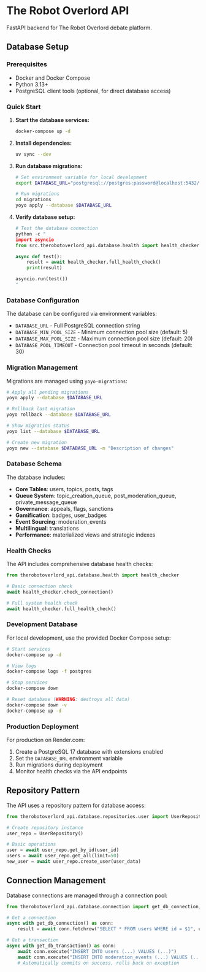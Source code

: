 # The Robot Overlord API

FastAPI backend for The Robot Overlord debate platform.

## Database Setup

### Prerequisites

- Docker and Docker Compose
- Python 3.13+
- PostgreSQL client tools (optional, for direct database access)

### Quick Start

1. **Start the database services:**
   ```bash
   docker-compose up -d
   ```

2. **Install dependencies:**
   ```bash
   uv sync --dev
   ```

3. **Run database migrations:**
   ```bash
   # Set environment variable for local development
   export DATABASE_URL="postgresql://postgres:password@localhost:5432/therobotoverlord"
   
   # Run migrations
   cd migrations
   yoyo apply --database $DATABASE_URL
   ```

4. **Verify database setup:**
   ```python
   # Test the database connection
   python -c "
   import asyncio
   from src.therobotoverlord_api.database.health import health_checker
   
   async def test():
       result = await health_checker.full_health_check()
       print(result)
   
   asyncio.run(test())
   "
   ```

### Database Configuration

The database can be configured via environment variables:

- `DATABASE_URL` - Full PostgreSQL connection string
- `DATABASE_MIN_POOL_SIZE` - Minimum connection pool size (default: 5)
- `DATABASE_MAX_POOL_SIZE` - Maximum connection pool size (default: 20)
- `DATABASE_POOL_TIMEOUT` - Connection pool timeout in seconds (default: 30)

### Migration Management

Migrations are managed using `yoyo-migrations`:

```bash
# Apply all pending migrations
yoyo apply --database $DATABASE_URL

# Rollback last migration
yoyo rollback --database $DATABASE_URL

# Show migration status
yoyo list --database $DATABASE_URL

# Create new migration
yoyo new --database $DATABASE_URL -m "Description of changes"
```

### Database Schema

The database includes:

- **Core Tables**: users, topics, posts, tags
- **Queue System**: topic_creation_queue, post_moderation_queue, private_message_queue
- **Governance**: appeals, flags, sanctions
- **Gamification**: badges, user_badges
- **Event Sourcing**: moderation_events
- **Multilingual**: translations
- **Performance**: materialized views and strategic indexes

### Health Checks

The API includes comprehensive database health checks:

```python
from therobotoverlord_api.database.health import health_checker

# Basic connection check
await health_checker.check_connection()

# Full system health check
await health_checker.full_health_check()
```

### Development Database

For local development, use the provided Docker Compose setup:

```bash
# Start services
docker-compose up -d

# View logs
docker-compose logs -f postgres

# Stop services
docker-compose down

# Reset database (WARNING: destroys all data)
docker-compose down -v
docker-compose up -d
```

### Production Deployment

For production on Render.com:

1. Create a PostgreSQL 17 database with extensions enabled
2. Set the `DATABASE_URL` environment variable
3. Run migrations during deployment
4. Monitor health checks via the API endpoints

## Repository Pattern

The API uses a repository pattern for database access:

```python
from therobotoverlord_api.database.repositories.user import UserRepository

# Create repository instance
user_repo = UserRepository()

# Basic operations
user = await user_repo.get_by_id(user_id)
users = await user_repo.get_all(limit=50)
new_user = await user_repo.create_user(user_data)
```

## Connection Management

Database connections are managed through a connection pool:

```python
from therobotoverlord_api.database.connection import get_db_connection, get_db_transaction

# Get a connection
async with get_db_connection() as conn:
    result = await conn.fetchrow("SELECT * FROM users WHERE id = $1", user_id)

# Get a transaction
async with get_db_transaction() as conn:
    await conn.execute("INSERT INTO users (...) VALUES (...)")
    await conn.execute("INSERT INTO moderation_events (...) VALUES (...)")
    # Automatically commits on success, rolls back on exception
```
